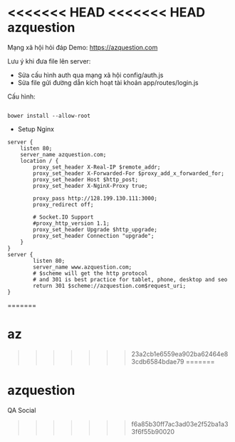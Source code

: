 <<<<<<< HEAD
<<<<<<< HEAD
azquestion
==========

Mạng xã hội hỏi đáp
Demo: https://azquestion.com

Lưu ý khi đưa file lên server:
- Sửa cấu hình auth qua mạng xã hội config/auth.js
- Sửa file gửi đường dẫn kích hoạt tài khoản app/routes/login.js


Cấu hình:
```

bower install --allow-root
```
* Setup Nginx
```
server {
    listen 80;
    server_name azquestion.com;
    location / {
        proxy_set_header X-Real-IP $remote_addr;
        proxy_set_header X-Forwarded-For $proxy_add_x_forwarded_for;
        proxy_set_header Host $http_post;
        proxy_set_header X-NginX-Proxy true;

        proxy_pass http://128.199.130.111:3000;
        proxy_redirect off;

        # Socket.IO Support
        #proxy_http_version 1.1;
        proxy_set_header Upgrade $http_upgrade;
        proxy_set_header Connection "upgrade";
    }
}
server {
        listen 80;
        server_name www.azquestion.com;
        # $scheme will get the http protocol
        # and 301 is best practice for tablet, phone, desktop and seo
        return 301 $scheme://azquestion.com$request_uri;
}
```
=======
# az
>>>>>>> 23a2cb1e6559ea902ba62464e83cdb6584bdae79
=======
# azquestion
QA Social
>>>>>>> f6a85b30ff7ac3ad03e2f52ba1a33f6f55b90020
